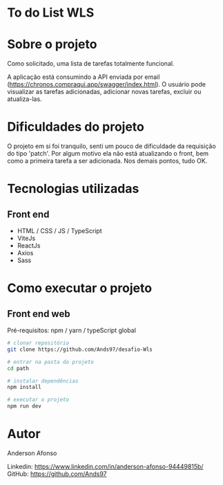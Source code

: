 # To do List WLS


# Sobre o projeto


Como solicitado, uma lista de tarefas totalmente funcional.

A aplicação está consumindo a API enviada por email (https://chronos.compraqui.app/swagger/index.html). 
O usuário pode visualizar as tarefas adicionadas, adicionar novas tarefas, excluir ou atualiza-las.

# Dificuldades do projeto

O projeto em si foi tranquilo, senti um pouco de dificuldade da requisição do tipo 'patch'. Por algum motivo ela não está atualizando o front, bem como a primeira tarefa a ser adicionada.
Nos demais pontos, tudo OK.

# Tecnologias utilizadas

## Front end
- HTML / CSS / JS / TypeScript
- ViteJs
- ReactJs
- Axios
- Sass

# Como executar o projeto


## Front end web
Pré-requisitos: npm / yarn / typeScript global

```bash
# clonar repositório
git clone https://github.com/Ands97/desafio-Wls

# entrar na pasta do projeto 
cd path

# instalar dependências
npm install

# executar o projeto
npm run dev
```

# Autor

Anderson Afonso

Linkedin: https://www.linkedin.com/in/anderson-afonso-94449815b/
GitHub: https://github.com/Ands97
